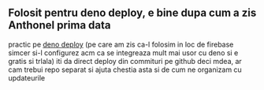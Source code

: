 ## Folosit pentru deno deploy, e bine dupa cum a zis Anthonel prima data
practic pe [deno deploy](https://deno.com/deploy) (pe care am zis ca-l folosim in loc de firebase simcer si-l configurez acm ca se integreaza mult mai usor cu deno si e gratis si trlala) 
iti da direct deploy din commituri pe github deci mdea, ar cam trebui repo separat si ajuta chestia asta si de cum ne organizam cu updateurile
